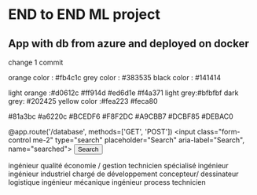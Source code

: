 # END to END ML project
## App with db from azure and deployed on docker 

change 1 commit 

orange color : #fb4c1c
grey color : #383535
black color : #141414

light orange :#d0612c #ff914d #ed6d1e #f4a371
light grey:#bfbfbf
dark grey: #202425
yellow color :#fea223 #feca80

#81a3bc #a6220c #BCEDF6 #F8F2DC #A9CBB7 #DCBF85 #DEBAC0 


@app.route('/database', methods=['GET', 'POST'])
<input class="form-control me-2" type="search" placeholder="Search"
    aria-label="Search", name="searched">
    <button class="btn btn-outline-secondary" type="submit"> Search</button>
    
ingénieur qualité
économie / gestion
technicien spécialisé
ingénieur
ingénieur industriel
chargé de développement
concepteur/ dessinateur
logistique
ingénieur mécanique
ingénieur process
technicien
